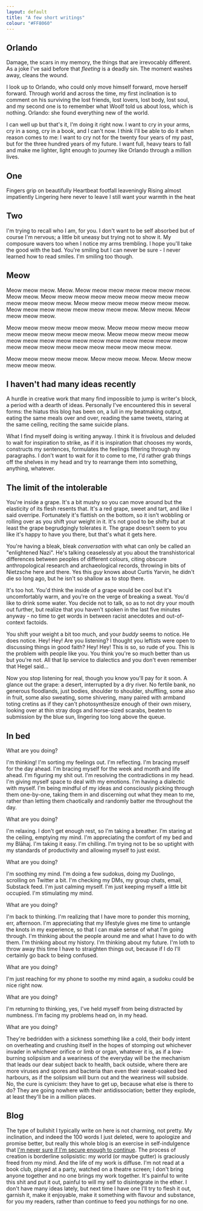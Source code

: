 ```yaml
---
layout: default
title: "A few short writings"
colour: "#FF8060"
---
```


## Orlando

Damage, the scars in my memory, the things that are irrevocably different. As a joke I've said before that *fleeting* is a deadly sin. The moment washes away, cleans the wound.

I look up to Orlando, who could only move himself forward, move herself forward. Through world and across the time, my first inclination is to comment on his surviving the lost friends, lost lovers, lost body, lost soul, and my second one is to remember what Woolf told us about loss, which is nothing. Orlando: she found everything new of the world.

I can well up but that's it, I'm doing it right now. I want to cry in your arms, cry in a song, cry in a book, and I can't now. I think I'll be able to do it when reason comes to me: I want to cry not for the twenty four years of my past, but for the three hundred years of my future. I want full, heavy tears to fall and make me lighter, light enough to journey like Orlando through a million lives.

## One

Fingers grip on beautifully
Heartbeat footfall leaveningly
Rising almost impatiently
Lingering here never to leave
I still want your warmth in the heat

## Two

I'm trying to recall who I am, for you. I don't want to be self absorbed but of course I'm nervous; a little bit uneasy but trying not to show it. My composure wavers too when I notice my arms trembling. I hope you'll take the good with the bad. You're smiling but I can never be sure - I never learned how to read smiles. I'm smiling too though.

## Meow

Meow meow meow. Meow. Meow meow meow meow meow meow meow. Meow meow. Meow meow meow meow meow meow meow meow meow meow meow meow meow. Meow meow meow meow meow meow meow. Meow meow meow meow meow meow meow meow. Meow meow. Meow meow meow meow.

Meow meow meow meow meow meow. Meow meow meow meow meow meow meow meow meow meow meow. Meow meow meow meow meow meow meow meow meow meow meow meow meow meow meow meow meow meow meow meow meow meow meow meow meow meow.

Meow meow meow meow meow. Meow meow meow. Meow. Meow meow meow meow meow.

## I haven't had many ideas recently

A hurdle in creative work that many find impossible to jump is writer's block, a period with a dearth of ideas. Personally I've encountered this in several forms: the hiatus this blog has been on, a lull in my beatmaking output, eating the same meals over and over, reading the same tweets, staring at the same ceiling, reciting the same suicide plans.

What I find myself doing is writing anyway. I think it is frivolous and deluded to wait for inspiration to strike, as if it is inspiration that chooses my words, constructs my sentences, formulates the feelings filtering through my paragraphs. I don't want to wait for it to come to me, I'd rather grab things off the shelves in my head and try to rearrange them into something, anything, whatever.

## The limit of the intolerable

You're inside a grape. It's a bit mushy so you can move around but the elasticity of its flesh resents that. It's a red grape, sweet and tart, and like I said overripe. Fortunately it's flattish on the bottom, so it isn't wobbling or rolling over as you shift your weight in it. It's not good to be shifty but at least the grape begrudgingly tolerates it. The grape doesn't seem to you like it's happy to have you there, but that's what it gets here.

You're having a bleak, bleak *conversation* with what can only be called an "enlightened Nazi". He's talking ceaselessly at you about the transhistorical differences between peoples of different colours, citing obscure anthropological research and archaeological records, throwing in bits of Nietzsche here and there. Yes this *guy* knows about Curtis Yarvin, he didn't die so long ago, but he isn't so shallow as to stop there.

It's too hot. You'd think the inside of a grape would be cool but it's uncomfortably warm, and you're on the verge of breaking a sweat. You'd like to drink some water. You decide not to talk, so as to not dry your mouth out further, but realize that you haven't spoken in the last five minutes anyway - no time to get words in between racist anecdotes and out-of-context factoids.

You shift your weight a bit too much, and your *buddy* seems to notice. He does notice. Hey! Hey! Are you listening? I thought you leftists were open to discussing things in good faith? Hey! Hey! This is so, so rude of you. This is the problem with people like you. You think you're so much better than us but you're not. All that lip service to dialectics and you don't even remember that Hegel said...

Now you stop listening for real, though you know you'll pay for it soon. A glance out the grape: a desert, interrupted by a dry river. No fertile bank, no generous floodlands, just bodies, shoulder to shoulder, shuffling, some also in fruit, some also sweating, some shivering, many paired with armband toting cretins as if they can't photosynthesize enough of their own misery, looking over at thin stray dogs and horse-sized scarabs, beaten to submission by the blue sun, lingering too long above the queue.

## In bed

What are you doing?

I'm thinking! I'm sorting my feelings out. I'm reflecting. I'm bracing myself for the day ahead. I'm bracing myself for the week and month and life ahead. I'm figuring my shit out. I'm resolving the contradictions in my head. I'm giving myself space to deal with my emotions. I'm having a dialectic with myself. I'm being mindful of my ideas and consciously picking through them one-by-one, taking them in and discerning out what they mean to me, rather than letting them chaotically and randomly batter me throughout the day.

What are you doing?

I'm relaxing. I don't get enough rest, so I'm taking a breather. I'm staring at the ceiling, emptying my mind. I'm appreciating the comfort of my bed and my Blāhaj. I'm taking it easy. I'm chilling. I'm trying not to be so uptight with my standards of productivity and allowing myself to just exist.

What are you doing?

I'm soothing my mind. I'm doing a few sudokus, doing my Duolingo, scrolling on Twitter a bit. I'm checking my DMs, my group chats, email, Substack feed. I'm just calming myself. I'm just keeping myself a little bit occupied. I'm stimulating my mind.

What are you doing?

I'm back to thinking. I'm realizing that I have more to ponder this morning, err, afternoon. I'm appreciating that my lifestyle gives me time to untangle the knots in my experience, so that I can make sense of what I'm going through. I'm thinking about the people around me and what I have to do with them. I'm thinking about my history. I'm thinking about my future. I'm loth to throw away this time I have to straighten things out, because if I do I'll certainly go back to being confused.

What are you doing?

I'm just reaching for my phone to soothe my mind again, a sudoku could be nice right now.

What are you doing?

I'm returning to thinking, yes, I've held myself from being distracted by numbness. I'm facing my problems head on, in my head.

What are you doing?

They're bedridden with a sickness something like a cold, their body intent on overheating and crushing itself in the hopes of stomping out whichever invader in whichever orifice or limb or organ, whatever it is, as if a low-burning solipsism and a weariness of the everyday will be the mechanism that leads our dear subject back to health, back outside, where there are more viruses and spores and bacteria than even their sweat-soaked bed harbours, as if the solipsism will burn out and the weariness will subside. No, the cure is cynicism: they have to get up, because what else is there to do? They are going nowhere with their antidissociation; better they explode, at least they'll be in a million places.

## Blog

The type of bullshit I typically write on here is not charming, not pretty. My inclination, and indeed the 100 words I just deleted, were to apologize and promise better, but really this whole blog is an exercise in self-indulgence that [I'm never sure if I'm secure enough to continue](https://rikingurditta.github.io/blog/2025/04/25/and-what-about-you/). The process of creation is borderline solipsistic: my world (or maybe gutter) is graciously freed from my mind. And the life of my work is diffuse. I'm not read at a book club, played at a party, watched on a theatre screen; I don't bring anyone together and no one brings my work together. It's painful to write this shit and put it out, painful to will my self to disintegrate in the ether. I don't have many ideas lately, but next time I have one I'll try to flesh it out, garnish it, make it enjoyable, make it something with flavour and substance, for you my readers, rather than continue to feed you nothings for no one.
